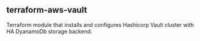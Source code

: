 ## terraform-aws-vault

Terraform module that installs and configures Hashicorp Vault cluster with HA DyanamoDb storage backend.
